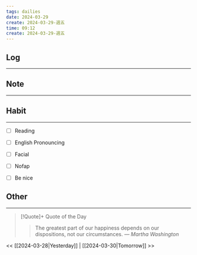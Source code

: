 ```yaml
---
tags: dailies  
date: 2024-03-29
create: 2024-03-29-週五
time: 09:12
create: 2024-03-29-週五
---
```


## Log
---


## Note
---


## Habit
---
- [ ] Reading
- [ ] English Pronouncing
- [ ] Facial
- [ ] Nofap
- [ ] Be nice


## Other
---

> [!Quote]+ Quote of the Day
> > The greatest part of our happiness depends on our dispositions, not our circumstances.
> — <cite>Martha Washington</cite>

<< [[2024-03-28|Yesterday]] | [[2024-03-30|Tomorrow]] >>